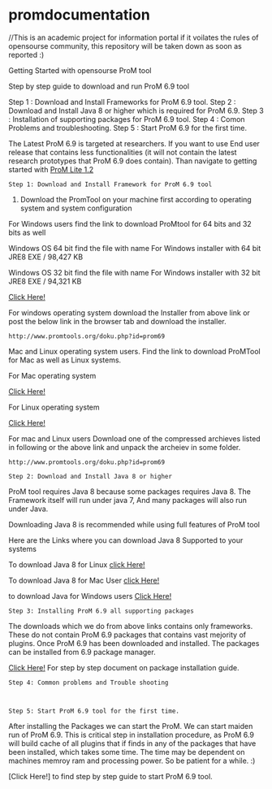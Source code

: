 # promdocumentation
//This is an academic project for information portal if it voilates the rules of opensourse community, this repository will be taken down as soon as reported :)


Getting Started with opensourse ProM tool 

Step by step guide to download and run ProM 6.9 tool

Step 1 : Download and Install Frameworks for ProM 6.9 tool.
Step 2 : Download and Install Java 8 or higher which is required for ProM 6.9.
Step 3 : Installation of supporting packages for ProM 6.9 tool.
Step 4 : Comon Problems and troubleshooting. 
Step 5 : Start ProM 6.9 for the first time.


The Latest ProM 6.9 is targeted at researchers.
If you want to use End user release that contains less functionalities (it will not contain the latest research prototypes that ProM 6.9 does contain). Than navigate to getting started with [ProM Lite 1.2](https://github.com/AkshayDevkate/promdocumentation/edit/main/README.md)



    Step 1: Download and Install Framework for ProM 6.9 tool 

  1. Download the PromTool on your machine first according to operating system and system configuration 

  For Windows users 
    find the link to download ProMtool for 64 bits and 32 bits as well 


 Windows OS 64 bit find the file with name 
     For Windows installer with 64 bit JRE8 
     EXE / 98,427 KB
 
 Windows OS 32 bit find the file with name 
     For Windows installer with 32 bit JRE8
     EXE / 94,321 KB
   
  [Click Here!](http://www.promtools.org/doku.php?id=prom69)
        
   For windows operating system download the Installer from above link or post the below link in the browser tab and download the installer.

```
http://www.promtools.org/doku.php?id=prom69
```



   Mac and Linux operating system users. 
   Find the link to download ProMTool for Mac as well as Linux systems.
   
   For Mac operating system 
      
   [Click Here!](http://www.promtools.org/doku.php?id=prom69)
   
   For Linux operating system 
      
   [Click Here!](http://www.promtools.org/doku.php?id=prom69)
        
   For mac and Linux users Download one of the compressed archieves listed in following or the above link and unpack the archeiev in some folder.
   
   
        
```
http://www.promtools.org/doku.php?id=prom69
```

    Step 2: Download and Install Java 8 or higher 

ProM tool requires Java 8 because some packages requires Java 8.
The Framework itself will run under java 7, And many packages will also run under Java. 

Downloading Java 8 is recommended while using full features of ProM tool 

Here are the Links where you can download Java 8 Supported to your systems 


  To download Java 8 for Linux 
  [click Here!](https://www.oracle.com/java/technologies/javase/javase-jdk8-downloads.html)
       
  To download Java 8 for Mac User 
  [click Here!](https://www.oracle.com/java/technologies/javase/javase-jdk8-downloads.html)
      
   to download Java for Windows users 
   [Click Here!](https://www.oracle.com/java/technologies/javase/javase-jdk8-downloads.html)
   
   
    Step 3: Installing ProM 6.9 all supporting packages 
 
 The downloads which we do from above links contains only frameworks. These do not contain ProM 6.9 packages that contains vast mejority of plugins. Once ProM 6.9 has been downloaded and installed. The packages can be installed from 6.9 package manager. 
 
 [Click Here!](https://github.com/AkshayDevkate/promdocumentation/blob/main/prom6packagedinstall.docx) For step by step document on package installation guide. 
 
    Step 4: Common problems and Trouble shooting 



    Step 5: Start ProM 6.9 tool for the first time. 

After installing the Packages we can start the ProM. We can start maiden run of ProM 6.9. This is critical step in installation procedure, as ProM 6.9 will build cache of all plugins that if finds in any of the packages that have been installed, which takes some time. The time may be dependent on machines memroy ram and processing power. So be patient for a while. :)






[Click Here!] to find step by step guide to start ProM 6.9 tool. 






